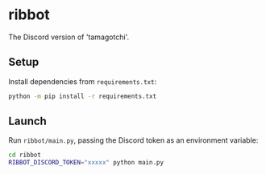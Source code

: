 # ribbot
The Discord version of 'tamagotchi'.

## Setup

Install dependencies from `requirements.txt`:

```sh
python -m pip install -r requirements.txt
```

## Launch

Run `ribbot/main.py`, passing the Discord token as an environment variable:

```sh
cd ribbot
RIBBOT_DISCORD_TOKEN="xxxxx" python main.py
```
